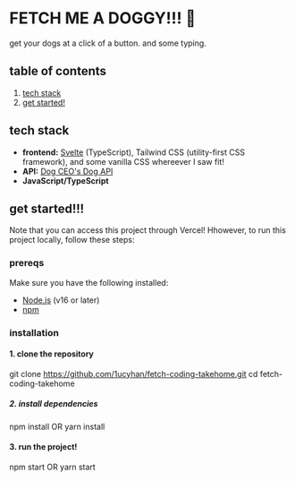 # FETCH ME A DOGGY!!! 🐶
get your dogs at a click of a button. and some typing. 

## table of contents
1. [tech stack](#tech-stack)
2. [get started!](#getting-started)


## tech stack
- **frontend:** [Svelte](https://svelte.dev/) (TypeScript), Tailwind CSS (utility-first CSS framework), and some vanilla CSS whereever I saw fit!
- **API:** [Dog CEO's Dog API](https://dog.ceo/dog-api/)
- **JavaScript/TypeScript**

## get started!!!
Note that you can access this project through Vercel! Hhowever, to run this project locally, follow these steps:

### prereqs

Make sure you have the following installed:

- [Node.js](https://nodejs.org/) (v16 or later)
- [npm](https://www.npmjs.com/)

### installation

#### 1. clone the repository
git clone https://github.com/1ucyhan/fetch-coding-takehome.git
cd fetch-coding-takehome

##### 2. install dependencies
npm install OR yarn install

#### 3. run the project!
npm start OR yarn start

